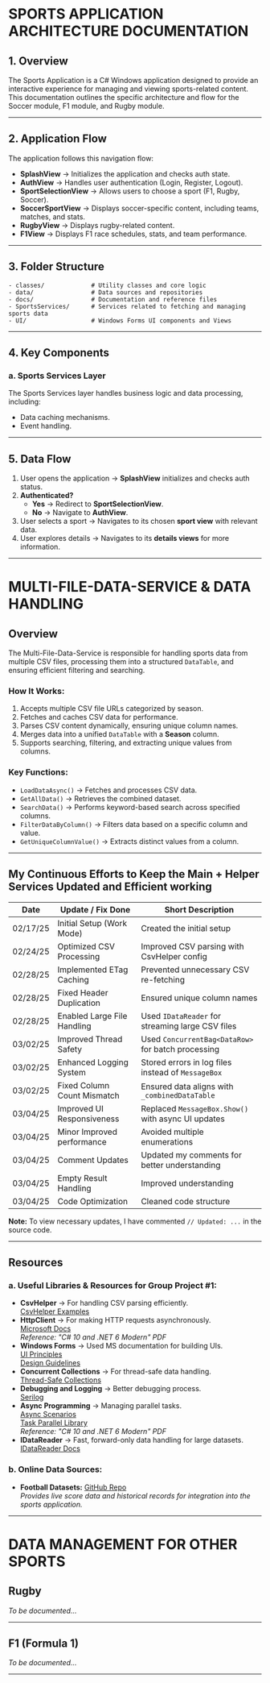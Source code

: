 ﻿# SPORTS APPLICATION ARCHITECTURE DOCUMENTATION

## 1. Overview
The Sports Application is a C# Windows application designed to provide an interactive experience for managing and viewing sports-related content. This documentation outlines the specific architecture and flow for the Soccer module, F1 module, and Rugby module.

---

## 2. Application Flow
The application follows this navigation flow:
- **SplashView** → Initializes the application and checks auth state.
- **AuthView** → Handles user authentication (Login, Register, Logout).
- **SportSelectionView** → Allows users to choose a sport (F1, Rugby, Soccer).
- **SoccerSportView** → Displays soccer-specific content, including teams, matches, and stats.
- **RugbyView** → Displays rugby-related content.
- **F1View** → Displays F1 race schedules, stats, and team performance.

---

## 3. Folder Structure
```
- classes/             # Utility classes and core logic
- data/                # Data sources and repositories
- docs/                # Documentation and reference files
- SportsServices/      # Services related to fetching and managing sports data
- UI/                  # Windows Forms UI components and Views
```

---

## 4. Key Components
### a. Sports Services Layer
The Sports Services layer handles business logic and data processing, including:
- Data caching mechanisms.
- Event handling.

---

## 5. Data Flow
1. User opens the application → **SplashView** initializes and checks auth status.
2. **Authenticated?**
   - **Yes** → Redirect to **SportSelectionView**.
   - **No** → Navigate to **AuthView**.
3. User selects a sport → Navigates to its chosen **sport view** with relevant data.
4. User explores details → Navigates to its **details views** for more information.

---

# MULTI-FILE-DATA-SERVICE & DATA HANDLING

## Overview
The Multi-File-Data-Service is responsible for handling sports data from multiple CSV files, processing them into a structured `DataTable`, and ensuring efficient filtering and searching.

### How It Works:
1. Accepts multiple CSV file URLs categorized by season.
2. Fetches and caches CSV data for performance.
3. Parses CSV content dynamically, ensuring unique column names.
4. Merges data into a unified `DataTable` with a **Season** column.
5. Supports searching, filtering, and extracting unique values from columns.

### Key Functions:
- `LoadDataAsync()` → Fetches and processes CSV data.
- `GetAllData()` → Retrieves the combined dataset.
- `SearchData()` → Performs keyword-based search across specified columns.
- `FilterDataByColumn()` → Filters data based on a specific column and value.
- `GetUniqueColumnValue()` → Extracts distinct values from a column.

---

## My Continuous Efforts to Keep the Main + Helper Services Updated and Efficient working

| Date       | Update / Fix Done             | Short Description                                  |
|------------|-------------------------------|----------------------------------------------------|
| 02/17/25   | Initial Setup (Work Mode)     | Created the initial setup                          |
| 02/24/25   | Optimized CSV Processing      | Improved CSV parsing with CsvHelper config         |
| 02/28/25   | Implemented ETag Caching      | Prevented unnecessary CSV re-fetching              |
| 02/28/25   | Fixed Header Duplication      | Ensured unique column names                        |
| 02/28/25   | Enabled Large File Handling   | Used `IDataReader` for streaming large CSV files   |
| 03/02/25   | Improved Thread Safety        | Used `ConcurrentBag<DataRow>` for batch processing |
| 03/02/25   | Enhanced Logging System       | Stored errors in log files instead of `MessageBox` |
| 03/02/25   | Fixed Column Count Mismatch   | Ensured data aligns with `_combinedDataTable`      |
| 03/04/25   | Improved UI Responsiveness    | Replaced `MessageBox.Show()` with async UI updates |
| 03/04/25	 | Minor Improved performance	 | Avoided multiple enumerations					  |
| 03/04/25	 | Comment Updates				 | Updated my comments for better understanding		  |
| 03/04/25   | Empty Result Handling		 | Improved understanding							  |
| 03/04/25   | Code Optimization			 | Cleaned code structure							  |

**Note:** To view necessary updates, I have commented `// Updated: ...` in the source code.

---

## Resources
### a. Useful Libraries & Resources for Group Project #1:
- **CsvHelper** → For handling CSV parsing efficiently.  
  [CsvHelper Examples](https://joshclose.github.io/CsvHelper/examples/)
- **HttpClient** → For making HTTP requests asynchronously.  
  [Microsoft Docs](https://learn.microsoft.com/en-us/dotnet/api/system.net.http.httpclient?view=net-9.0)  
  _Reference: "C# 10 and .NET 6 Modern" PDF_
- **Windows Forms** → Used MS documentation for building UIs.  
  [UI Principles](https://learn.microsoft.com/en-us/windows/win32/appuistart/-user-interface-principles)  
  [Design Guidelines](https://learn.microsoft.com/en-us/windows/apps/design/)
- **Concurrent Collections** → For thread-safe data handling.  
  [Thread-Safe Collections](https://learn.microsoft.com/en-us/dotnet/standard/collections/thread-safe/)
- **Debugging and Logging** → Better debugging process.  
  [Serilog](https://serilog.net/)
- **Async Programming** → Managing parallel tasks.  
  [Async Scenarios](https://learn.microsoft.com/en-us/dotnet/csharp/asynchronous-programming/async-scenarios)  
  [Task Parallel Library](https://learn.microsoft.com/en-us/dotnet/standard/parallel-programming/task-parallel-library-tpl)  
  _Reference: "C# 10 and .NET 6 Modern" PDF_
- **IDataReader** → Fast, forward-only data handling for large datasets.  
  [IDataReader Docs](https://learn.microsoft.com/en-us/dotnet/api/system.data.idatareader?view=net-9.0)

### b. Online Data Sources:
- **Football Datasets:** [GitHub Repo](https://github.com/datasets/football-datasets/tree/main)  
  _Provides live score data and historical records for integration into the sports application._

---

# DATA MANAGEMENT FOR OTHER SPORTS

## Rugby
*To be documented...*

---

## F1 (Formula 1)
*To be documented...*

---

